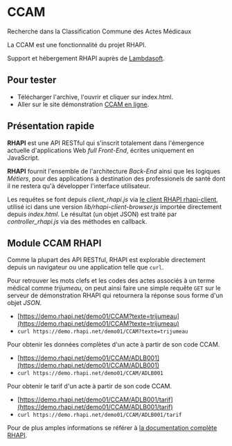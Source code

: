 # CCAM
Recherche dans la Classification Commune des Actes Médicaux

La CCAM est une fonctionnalité du projet RHAPI.

Support et hébergement RHAPI auprès de [Lambdasoft](https://lambdasoft.fr).

## Pour tester
- Télécharger l'archive, l'ouvrir et cliquer sur index.html.
- Aller sur le site démonstration [CCAM en ligne](https://rhapi-project.github.io/CCAM?texte=trijumeau).

## Présentation rapide
**RHAPI** est une API RESTful qui s'inscrit totalement dans l'émergence actuelle d'applications Web *full Front-End*, écrites uniquement en JavaScript.

**RHAPI** fournit l'ensemble de l'architecture *Back-End* ainsi que les logiques *Métiers*, pour des applications à destination des professionels de santé dont il ne restera qu'à développer l'interface utilisateur.

Les requêtes se font depuis *client_rhapi.js* via [le client RHAPI rhapi-client](https://github.com/rhapi-project/rhapi-client), utilisé ici dans une version *lib/rhapi-client-browser.js* importée directement depuis *index.html*.
Le résultat (un objet JSON) est traité par *controller_rhapi.js* via des méthodes en callback.

## Module CCAM RHAPI
Comme la plupart des API RESTful, RHAPI est explorable directement depuis un navigateur ou une application telle que `curl`.

Pour retrouver les mots clefs et les codes des actes associés à un terme médical comme *trijumeau*, on peut ainsi faire une simple requête `GET` sur le serveur de démonstration RHAPI qui retournera la réponse sous forme d'un objet *JSON*.
  - [https://demo.rhapi.net/demo01/CCAM?texte=trijumeau](https://demo.rhapi.net/demo01/CCAM?texte=trijumeau)
  - `curl https://demo.rhapi.net/demo01/CCAM?texte=trijumeau`

Pour obtenir les données complètes d'un acte à partir de son code CCAM.

  - [https://demo.rhapi.net/demo01/CCAM/ADLB001](https://demo.rhapi.net/demo01/CCAM/ADLB001)
  - `curl https://demo.rhapi.net/demo01/CCAM/ADLB001`

Pour obtenir le tarif d'un acte à partir de son code CCAM.

- [https://demo.rhapi.net/demo01/CCAM/ADLB001/tarif](https://demo.rhapi.net/demo01/CCAM/ADLB001/tarif)
- `curl https://demo.rhapi.net/demo01/CCAM/ADLB001/tarif`
    
Pour de plus amples informations se référer à [la documentation complète RHAPI](https://demo.rhapi.net/apidoc01/).

